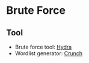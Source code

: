 # Brute Force

## Tool
- Brute force tool: [Hydra](../Tools/hydra.md)
- Wordlist generator: [Crunch](../Tools/crunch.md)

